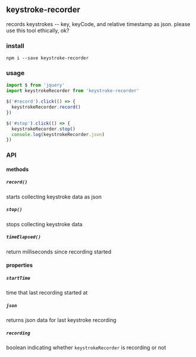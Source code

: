 ## keystroke-recorder

records keystrokes -- key, keyCode, and relative timestamp as json. please use this tool ethically, ok?

### install

`npm i --save keystroke-recorder`

### usage

```js
import $ from 'jquery'
import keystrokeRecorder from 'keystroke-recorder'

$('#record').click(() => {
  keystrokeRecorder.record()
})

$('#stop').click(() => {
  keystrokeRecorder.stop()
  console.log(keystrokeRecorder.json)
})

```

### API

#### methods

##### `record()`

starts collecting keystroke data as json

##### `stop()`

stops collecting keystroke data

##### `timeElapsed()`

return milliseconds since recording started

#### properties

##### `startTime`

time that last recording started at

##### `json`

returns json data for last keystroke recording

##### `recording`

boolean indicating whether `keystrokeRecorder` is recording or not

